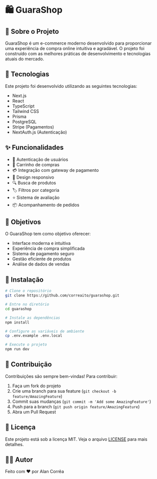 # 🛍️ GuaraShop

## 📝 Sobre o Projeto

GuaraShop é um e-commerce moderno desenvolvido para proporcionar uma experiência de compra online intuitiva e agradável. O projeto foi construído com as melhores práticas de desenvolvimento e tecnologias atuais do mercado.

## 🚀 Tecnologias

Este projeto foi desenvolvido utilizando as seguintes tecnologias:

- Next.js
- React
- TypeScript
- Tailwind CSS
- Prisma
- PostgreSQL
- Stripe (Pagamentos)
- NextAuth.js (Autenticação)

## ✨ Funcionalidades

- 🔐 Autenticação de usuários
- 🛒 Carrinho de compras
- 💳 Integração com gateway de pagamento
- 📱 Design responsivo
- 🔍 Busca de produtos
- 🏷️ Filtros por categoria
- ⭐ Sistema de avaliação
- 📦 Acompanhamento de pedidos

## 🎯 Objetivos

O GuaraShop tem como objetivo oferecer:

- Interface moderna e intuitiva
- Experiência de compra simplificada
- Sistema de pagamento seguro
- Gestão eficiente de produtos
- Análise de dados de vendas

## 🔧 Instalação

```bash
# Clone o repositório
git clone https://github.com/correaito/guarashop.git

# Entre no diretório
cd guarashop

# Instale as dependências
npm install

# Configure as variáveis de ambiente
cp .env.example .env.local

# Execute o projeto
npm run dev
```

## 🤝 Contribuição

Contribuições são sempre bem-vindas! Para contribuir:

1. Faça um fork do projeto
2. Crie uma branch para sua feature (`git checkout -b feature/AmazingFeature`)
3. Commit suas mudanças (`git commit -m 'Add some AmazingFeature'`)
4. Push para a branch (`git push origin feature/AmazingFeature`)
5. Abra um Pull Request

## 📝 Licença

Este projeto está sob a licença MIT. Veja o arquivo [LICENSE](LICENSE) para mais detalhes.

## 👨‍💻 Autor

Feito com ❤️ por Alan Corrêa